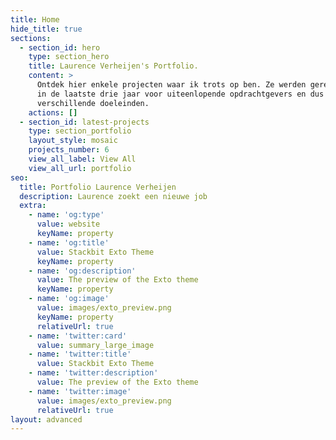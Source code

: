 ```yaml
---
title: Home
hide_title: true
sections:
  - section_id: hero
    type: section_hero
    title: Laurence Verheijen's Portfolio.
    content: >
      Ontdek hier enkele projecten waar ik trots op ben. Ze werden gerealiseerd
      in de laatste drie jaar voor uiteenlopende opdrachtgevers en dus ook met
      verschillende doeleinden. 
    actions: []
  - section_id: latest-projects
    type: section_portfolio
    layout_style: mosaic
    projects_number: 6
    view_all_label: View All
    view_all_url: portfolio
seo:
  title: Portfolio Laurence Verheijen
  description: Laurence zoekt een nieuwe job
  extra:
    - name: 'og:type'
      value: website
      keyName: property
    - name: 'og:title'
      value: Stackbit Exto Theme
      keyName: property
    - name: 'og:description'
      value: The preview of the Exto theme
      keyName: property
    - name: 'og:image'
      value: images/exto_preview.png
      keyName: property
      relativeUrl: true
    - name: 'twitter:card'
      value: summary_large_image
    - name: 'twitter:title'
      value: Stackbit Exto Theme
    - name: 'twitter:description'
      value: The preview of the Exto theme
    - name: 'twitter:image'
      value: images/exto_preview.png
      relativeUrl: true
layout: advanced
---
```

